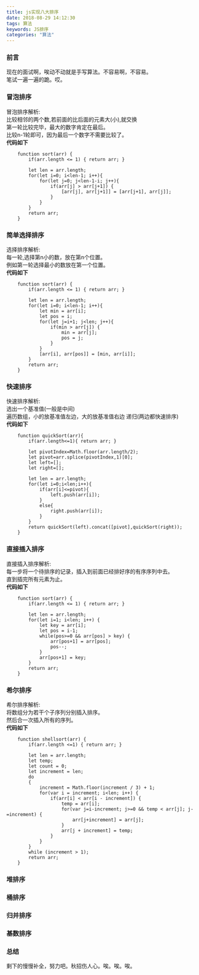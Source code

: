 ```yaml
---
title: js实现八大排序
date: 2018-08-29 14:12:30
tags: 算法
keywords: JS排序
categories: "算法"
---
```

### 前言
现在的面试啊，唉动不动就是手写算法。不容易啊，不容易。  
笔试一遍一遍的跪。哎。  
<!--more-->
### 冒泡排序
冒泡排序解析:  
比较相邻的两个数,若前面的比后面的元素大(小),就交换   
第一轮比较完毕，最大的数字肯定在最后。  
比较n-1轮即可，因为最后一个数字不需要比较了。  
**代码如下**
```
    function sort(arr) {
		if(arr.length <= 1) { return arr; }

        let len = arr.length;
		for(let i=0; i<len-1; i++){
			for(let j=0; j<len-1-i; j++){
				if(arr[j] > arr[j+1]) {
					[arr[j], arr[j+1]] = [arr[j+1], arr[j]];
				}
			}
		}
		return arr;
	}
```
### 简单选择排序
选择排序解析:  
每一轮,选择第n小的数，放在第n个位置。  
例如第一轮选择最小的数放在第一个位置。  
**代码如下**
```
    function sort(arr) {
		if(arr.length <= 1) { return arr; }

        let len = arr.length;
		for(let i=0; i<len-1; i++){
			let min = arr[i];
			let pos = i;
			for(let j=i+1; j<len; j++){
				if(min > arr[j]) {
					min = arr[j];
					pos = j;
				}
			}
			[arr[i], arr[pos]] = [min, arr[i]];
		}
		return arr;
	}    
```
### 快速排序
快速排序解析:  
选出一个基准值(一般是中间)  
遍历数组，小的放基准值左边，大的放基准值右边
递归(两边都快速排序)  
**代码如下**
```
    function quickSort(arr){
        if(arr.length<=1){ return arr; }

        let pivotIndex=Math.floor(arr.length/2);
        let pivot=arr.splice(pivotIndex,1)[0];
        let left=[];
        let right=[];

        let len = arr.length;
        for(let i=0;i<len;i++){
            if(arr[i]<=pivot){
                left.push(arr[i]);
            }
            else{
                right.push(arr[i]);
            }
        }
        return quickSort(left).concat([pivot],quickSort(right));
    }                
```
### 直接插入排序
直接插入排序解析:   
每一步将一个待排序的记录，插入到前面已经排好序的有序序列中去。   
直到插完所有元素为止。    
**代码如下**
```
    function sort(arr) {
		if(arr.length <= 1) { return arr; }

		let len = arr.length;
		for(let i=1; i<len; i++) {
			let key = arr[i];
			let pos = i-1;
			while(pos>=0 && arr[pos] > key) {
				arr[pos+1] = arr[pos];
				pos--;
			}
			arr[pos+1] = key;
		}
		return arr;
	}
```
### 希尔排序
希尔排序解析:   
将数组分为若干个子序列分别插入排序。  
然后合一次插入所有的序列。  
**代码如下**
```
    function shellsort(arr) {
		if(arr.length <=1) { return arr; }

		let len = arr.length;
		let temp;
		let count = 0;
		let increment = len;
		do
		{
			increment = Math.floor(increment / 3) + 1;
			for(var i = increment; i<len; i++) {
				if(arr[i] < arr[i - increment]) {
					temp = arr[i];
					for(var j=i-increment; j>=0 && temp < arr[j]; j-=increment) {
						arr[j+increment] = arr[j];
					}
					arr[j + increment] = temp;
				}
			}
		}
		while (increment > 1);
		return arr;
	}    
```
### 堆排序 
### 桶排序
### 归并排序
### 基数排序
### 总结
剩下的慢慢补全，努力吧。秋招伤人心。唉。唉。唉。
